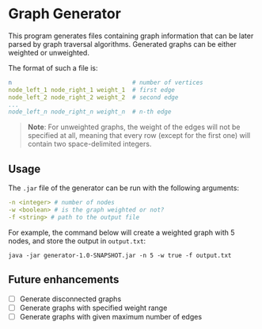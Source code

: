 # Graph Generator

This program generates files containing graph information that can be later parsed by graph traversal algorithms. Generated graphs can be either weighted or unweighted.

The format of such a file is:
```yaml
n                                  # number of vertices
node_left_1 node_right_1 weight_1  # first edge
node_left_2 node_right_2 weight_2  # second edge
...
node_left_n node_right_n weight_n  # n-th edge
```

> __Note__:  For unweighted graphs, the weight of the edges will not be specified at all, meaning that every row (except for the first one) will contain two space-delimited integers.



## Usage
The `.jar` file of the generator can be run with the following arguments:
```yaml
-n <integer> # number of nodes
-w <boolean> # is the graph weighted or not?
-f <string> # path to the output file
```

For example, the command below will create a weighted graph with 5 nodes, and store the output in `output.txt`:
```
java -jar generator-1.0-SNAPSHOT.jar -n 5 -w true -f output.txt
```

## Future enhancements

- [ ] Generate disconnected graphs
- [ ] Generate graphs with specified weight range
- [ ] Generate graphs with given maximum number of edges
